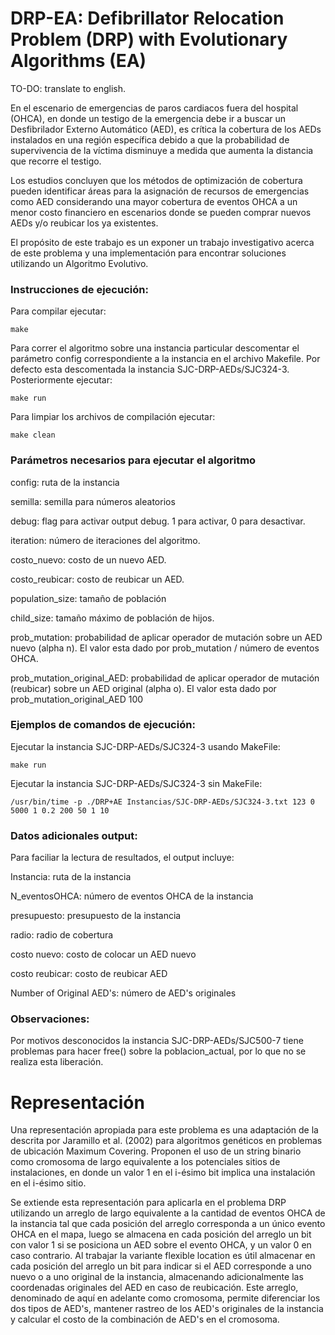 # DRP-EA: Defibrillator Relocation Problem (DRP)  with Evolutionary Algorithms (EA)


TO-DO: translate to english. 

En el escenario de emergencias de paros cardiacos fuera del hospital (OHCA), en donde un testigo de la emergencia debe ir a buscar un Desfibrilador Externo Automático (AED),
es crítica la cobertura de los AEDs instalados en una región específica debido a que la probabilidad de supervivencia de la víctima disminuye a medida que aumenta la distancia que
recorre el testigo. 

Los estudios concluyen que los métodos de optimización de cobertura pueden identificar áreas para la asignación de recursos de emergencias como AED considerando
una mayor cobertura de eventos OHCA a un menor costo financiero en escenarios donde se pueden comprar nuevos AEDs y/o reubicar los ya existentes. 

El propósito de este trabajo es un exponer un trabajo investigativo acerca de este problema y una implementación para encontrar soluciones utilizando un Algoritmo Evolutivo.


### Instrucciones de ejecución:

Para compilar ejecutar:

```
make
```

Para correr el algoritmo sobre una instancia particular descomentar el parámetro config correspondiente a la instancia en el archivo Makefile. Por defecto esta descomentada la instancia SJC-DRP-AEDs/SJC324-3. Posteriormente ejecutar:

```
make run
```

Para limpiar los archivos de compilación ejecutar:

```
make clean
```

###  Parámetros necesarios para ejecutar el algoritmo

config: ruta de la instancia

semilla: semilla para números aleatorios

debug: flag para activar output debug. 1 para activar, 0 para desactivar. 

iteration: número de iteraciones del algoritmo.

costo_nuevo: costo de un nuevo AED.

costo_reubicar: costo de reubicar un AED.

population_size: tamaño de población

child_size: tamaño máximo de población de hijos.

prob_mutation: probabilidad de aplicar operador de mutación sobre un AED nuevo (alpha n). El valor esta dado por  prob_mutation / número de eventos OHCA. 


prob_mutation_original_AED: probabilidad de aplicar operador de mutación (reubicar) sobre un AED original (alpha o). El valor esta dado por prob_mutation_original_AED 100

### Ejemplos de comandos de ejecución:

Ejecutar la instancia SJC-DRP-AEDs/SJC324-3 usando MakeFile:

```
make run
```

Ejecutar la instancia SJC-DRP-AEDs/SJC324-3  sin MakeFile:

```
/usr/bin/time -p ./DRP+AE Instancias/SJC-DRP-AEDs/SJC324-3.txt 123 0 5000 1 0.2 200 50 1 10
```

### Datos adicionales output:

Para faciliar la lectura de resultados, el output incluye:

Instancia: ruta de la instancia

N_eventosOHCA: número de eventos OHCA de la instancia

presupuesto: presupuesto de la instancia

radio: radio de cobertura

costo nuevo: costo de colocar un AED nuevo

costo reubicar: costo de reubicar AED

Number of Original AED's: número de AED's originales

### Observaciones:

Por motivos desconocidos la instancia SJC-DRP-AEDs/SJC500-7 tiene problemas para hacer free() sobre la poblacion_actual, por lo que no se realiza esta liberación. 

# Representación

Una representación apropiada para este problema es una adaptación de la descrita por Jaramillo et al. (2002) para algoritmos genéticos en problemas de ubicación Maximum Covering. Proponen el uso de un string binario como cromosoma de largo equivalente a los potenciales sitios de instalaciones, en donde un valor 1 en el i-ésimo bit implica una instalación en el i-ésimo sitio.


Se extiende esta representación para aplicarla en el problema DRP utilizando un arreglo de largo equivalente a la cantidad de eventos OHCA de la instancia tal que cada posición del arreglo corresponda a un único evento OHCA en el mapa, luego se almacena en cada posición del arreglo un bit con valor 1 si se posiciona un AED sobre el evento OHCA, y un valor 0 en caso contrario. Al trabajar la variante flexible location es útil almacenar en cada posición del arreglo un bit para indicar si el AED corresponde a uno nuevo o a uno original de la instancia, almacenando adicionalmente las coordenadas originales del AED en caso de reubicación. Este arreglo, denominado de aquí en adelante como cromosoma, permite diferenciar los dos tipos de AED's, mantener rastreo de los AED's originales de la instancia y calcular el costo de la combinación de AED's en el cromosoma.
